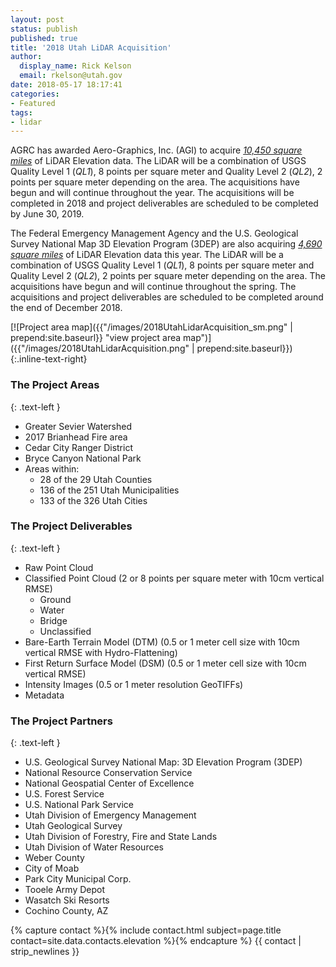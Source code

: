```yaml
---
layout: post
status: publish
published: true
title: '2018 Utah LiDAR Acquisition'
author:
  display_name: Rick Kelson
  email: rkelson@utah.gov
date: 2018-05-17 18:17:41
categories:
- Featured
tags:
- lidar
---
```


AGRC has awarded Aero-Graphics, Inc. (AGI) to acquire [*10,450 square miles*](https://arcg.is/H5CzO "view project areas in ArcGIS Online") of LiDAR Elevation data. The LiDAR will be a combination of USGS Quality Level 1 (_QL1_), 8 points per square meter and Quality Level 2 (_QL2_), 2 points per square meter depending on the area. The acquisitions have begun and will continue throughout the year. The acquisitions will be completed in 2018 and project deliverables are scheduled to be completed by June 30, 2019.

The Federal Emergency Management Agency and the U.S. Geological Survey National Map 3D Elevation Program (3DEP) are also acquiring [*4,690 square miles*](https://arcg.is/H5CzO "view project areas in ArcGIS Online") of LiDAR Elevation data this year. The LiDAR will be a combination of USGS Quality Level 1 (_QL1_), 8 points per square meter and Quality Level 2 (_QL2_), 2 points per square meter depending on the area. The acquisitions have begun and will continue throughout the spring. The acquisitions and project deliverables are scheduled to be completed around the end of December 2018.

[![Project area map]({{"/images/2018UtahLidarAcquisition_sm.png" | prepend:site.baseurl}} "view project area map")]({{"/images/2018UtahLidarAcquisition.png" | prepend:site.baseurl}}){:.inline-text-right}

### The Project Areas
{: .text-left }

- Greater Sevier Watershed
- 2017 Brianhead Fire area
- Cedar City Ranger District
- Bryce Canyon National Park
- Areas within:
  - 28 of the 29 Utah Counties
  - 136 of the 251 Utah Municipalities
  - 133 of the 326 Utah Cities

### The Project Deliverables
{: .text-left }

- Raw Point Cloud
- Classified Point Cloud (2 or 8 points per square meter with 10cm vertical RMSE)
  - Ground
  - Water
  - Bridge
  - Unclassified
- Bare-Earth Terrain Model (DTM) (0.5 or 1 meter cell size with 10cm vertical RMSE with Hydro-Flattening)
- First Return Surface Model (DSM) (0.5 or 1 meter cell size with 10cm vertical RMSE)
- Intensity Images (0.5 or 1 meter resolution GeoTIFFs)
- Metadata

### The Project Partners
{: .text-left }

- U.S. Geological Survey National Map: 3D Elevation Program (3DEP)
- National Resource Conservation Service
- National Geospatial Center of Excellence
- U.S. Forest Service
- U.S. National Park Service
- Utah Division of Emergency Management
- Utah Geological Survey
- Utah Division of Forestry, Fire and State Lands
- Utah Division of Water Resources
- Weber County
- City of Moab
- Park City Municipal Corp.
- Tooele Army Depot
- Wasatch Ski Resorts
- Cochino County, AZ


{% capture contact %}{% include contact.html subject=page.title contact=site.data.contacts.elevation %}{% endcapture %}
{{ contact | strip_newlines }}
